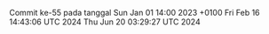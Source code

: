 Commit ke-55 pada tanggal Sun Jan 01 14:00 2023 +0100
Fri Feb 16 14:43:06 UTC 2024
Thu Jun 20 03:29:27 UTC 2024
